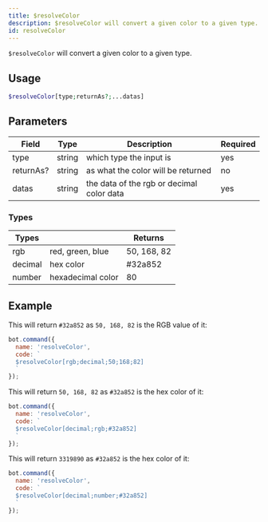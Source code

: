 ```yaml
---
title: $resolveColor 
description: $resolveColor will convert a given color to a given type.
id: resolveColor
---
```


`$resolveColor` will convert a given color to a given type.

## Usage

```php
$resolveColor[type;returnAs?;...datas]
```

## Parameters 


| Field     | Type   | Description                               | Required |
| --------- | ------ | ----------------------------------------- | -------- |
| type      | string | which type the input is                   | yes      |
| returnAs? | string | as what the color will be returned        | no       |
| datas     | string | the data of the rgb or decimal color data | yes      |


### Types

| Types   |                   | Returns     |
| ------- | ----------------- | ----------- |
| rgb     | red, green, blue  | 50, 168, 82 |
| decimal | hex color         | #32a852     |
| number  | hexadecimal color | 80          |


## Example

This will return `#32a852` as `50, 168, 82` is the RGB value of it:

```javascript
bot.command({
  name: 'resolveColor',
  code: `
  $resolveColor[rgb;decimal;50;168;82]
  `
});
```

This will return `50, 168, 82` as `#32a852` is the hex color of it:

```javascript
bot.command({
  name: 'resolveColor',
  code: `
  $resolveColor[decimal;rgb;#32a852]
  `
});
```

This will return `3319890` as `#32a852` is the hex color of it:

```javascript
bot.command({
  name: 'resolveColor',
  code: `
  $resolveColor[decimal;number;#32a852]
  `
});
```